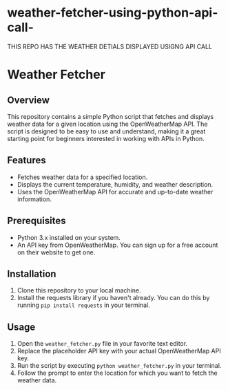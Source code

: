 # weather-fetcher-using-python-api-call-
THIS REPO HAS THE WEATHER DETIALS DISPLAYED USIGNG API CALL 


# Weather Fetcher

## Overview
This repository contains a simple Python script that fetches and displays weather data for a given location using the OpenWeatherMap API. The script is designed to be easy to use and understand, making it a great starting point for beginners interested in working with APIs in Python.

## Features
- Fetches weather data for a specified location.
- Displays the current temperature, humidity, and weather description.
- Uses the OpenWeatherMap API for accurate and up-to-date weather information.

## Prerequisites
- Python 3.x installed on your system.
- An API key from OpenWeatherMap. You can sign up for a free account on their website to get one.

## Installation
1. Clone this repository to your local machine.
2. Install the requests library if you haven't already. You can do this by running `pip install requests` in your terminal.

## Usage
1. Open the `weather_fetcher.py` file in your favorite text editor.
2. Replace the placeholder API key with your actual OpenWeatherMap API key.
3. Run the script by executing `python weather_fetcher.py` in your terminal.
4. Follow the prompt to enter the location for which you want to fetch the weather data.



